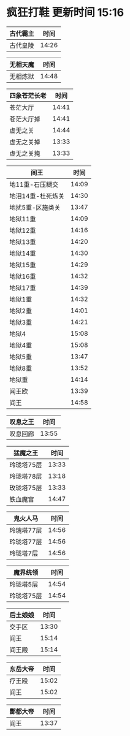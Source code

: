 # 疯狂打鞋 更新时间 15:16

| 古代霸主   | 时间    |
|--------|-------|
| 古代皇陵 | 14:26 |

| 无相天魔   | 时间    |
|--------|-------|
| 无相炼狱 | 14:48 |

| 四象苍茫长老   | 时间    |
|--------|-------|
| 苍茫大厅 | 14:41 |
| 苍茫大厅掉 | 14:41 |
| 虚无之关 | 14:44 |
| 虚无之关掉 | 13:33 |
| 虚无之关掩 | 13:33 |

| 间王   | 时间    |
|--------|-------|
| 地11重-石压糊交 | 14:09 |
| 地泪14重-杜死炼关 | 14:30 |
| 地扰5重-区施类关 | 13:47 |
| 地狱11重 | 14:09 |
| 地狱12重 | 14:16 |
| 地狱13重 | 14:20 |
| 地狱14重 | 14:30 |
| 地狱15重 | 14:29 |
| 地狱16重 | 14:32 |
| 地狱17重 | 14:39 |
| 地狱1重 | 14:32 |
| 地狱2重 | 14:01 |
| 地狱3重 | 14:21 |
| 地狱4 | 15:08 |
| 地狱4重 | 15:08 |
| 地狱5重 | 13:47 |
| 地狱8重 | 13:52 |
| 地狱重 | 14:14 |
| 闻王欧 | 13:39 |
| 阎王 | 14:58 |

| 叹息之王   | 时间    |
|--------|-------|
| 叹息回廊 | 13:55 |

| 猛魔之王   | 时间    |
|--------|-------|
| 玲珑塔75层 | 13:33 |
| 玲珑塔78层 | 13:18 |
| 玫珑塔75层 | 13:33 |
| 铁血魔宫 | 14:47 |

| 鬼火人马   | 时间    |
|--------|-------|
| 玲瑰塔77层 | 14:56 |
| 玲珑塔77层 | 14:56 |
| 玲珑塔7层 | 14:56 |

| 魔界统领   | 时间    |
|--------|-------|
| 玲珑塔5层 | 14:54 |
| 玲珑塔75层 | 14:54 |

| 后土娘娘   | 时间    |
|--------|-------|
| 交手区 | 13:30 |
| 阎王 | 15:14 |
| 阎王殿 | 15:14 |

| 东岳大帝   | 时间    |
|--------|-------|
| 疗王殴 | 15:02 |
| 阎王 | 15:02 |

| 酆都大帝   | 时间    |
|--------|-------|
| 阎王 | 13:37 |